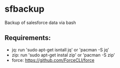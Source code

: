 # sfbackup
Backup of salesforce data via bash

## Requirements:
 - jq: run 'sudo apt-get isntall jq' or 'pacman -S jq'
 - zip: run 'sudo apt-get instal zip' or 'pacman -S zip'
 - force: https://github.com/ForceCLI/force 
